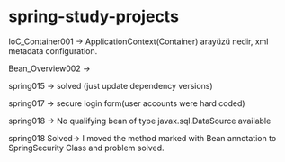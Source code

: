 # spring-study-projects

IoC_Container001 -> ApplicationContext(Container) arayüzü nedir, xml metadata configuration.

Bean_Overview002 ->


spring015 -> solved (just update dependency versions)

spring017 -> secure login form(user accounts were hard coded)

spring018 -> No qualifying bean of type javax.sql.DataSource available

spring018 Solved->  I moved the method marked with Bean annotation to SpringSecurity Class and problem solved.
